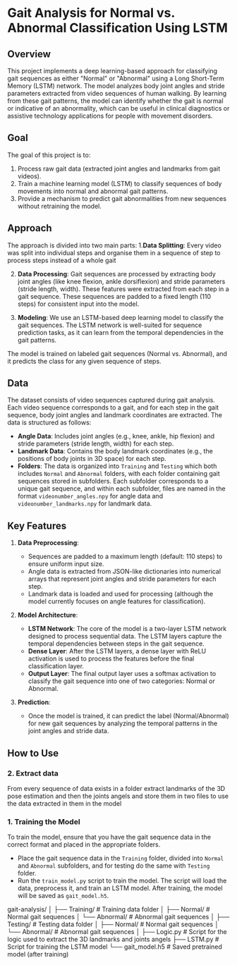 # Gait Analysis for Normal vs. Abnormal Classification Using LSTM

## Overview

This project implements a deep learning-based approach for classifying gait sequences as either "Normal" or "Abnormal" using a Long Short-Term Memory (LSTM) network. The model analyzes body joint angles and stride parameters extracted from video sequences of human walking. By learning from these gait patterns, the model can identify whether the gait is normal or indicative of an abnormality, which can be useful in clinical diagnostics or assistive technology applications for people with movement disorders.

## Goal

The goal of this project is to:
1. Process raw gait data (extracted joint angles and landmarks from gait videos).
2. Train a machine learning model (LSTM) to classify sequences of body movements into normal and abnormal gait patterns.
3. Provide a mechanism to predict gait abnormalities from new sequences without retraining the model.

## Approach

The approach is divided into two main parts:
1.**Data Splitting**: Every video was split into individual steps and organise them in a sequence of step to process steps instead of a whole gait

2. **Data Processing**: Gait sequences are processed by extracting body joint angles (like knee flexion, ankle dorsiflexion) and stride parameters (stride length, width). These features were extracted from each step in a gait sequence. These sequences are padded to a fixed length (110 steps) for consistent input into the model.
   
3. **Modeling**: We use an LSTM-based deep learning model to classify the gait sequences. The LSTM network is well-suited for sequence prediction tasks, as it can learn from the temporal dependencies in the gait patterns.

The model is trained on labeled gait sequences (Normal vs. Abnormal), and it predicts the class for any given sequence of steps.

## Data

The dataset consists of video sequences captured during gait analysis. Each video sequence corresponds to a gait, and for each step in the gait sequence, body joint angles and landmark coordinates are extracted. The data is structured as follows:

- **Angle Data**: Includes joint angles (e.g., knee, ankle, hip flexion) and stride parameters (stride length, width) for each step.
- **Landmark Data**: Contains the body landmark coordinates (e.g., the positions of body joints in 3D space) for each step.
- **Folders**: The data is organized into `Training` and `Testing` which both includes `Normal` and `Abnormal` folders, with each folder containing gait sequences stored in subfolders. Each subfolder corresponds to a unique gait sequence, and within each subfolder, files are named in the format `videonumber_angles.npy` for angle data and `videonumber_landmarks.npy` for landmark data.

## Key Features

1. **Data Preprocessing**:
   - Sequences are padded to a maximum length (default: 110 steps) to ensure uniform input size.
   - Angle data is extracted from JSON-like dictionaries into numerical arrays that represent joint angles and stride parameters for each step.
   - Landmark data is loaded and used for processing (although the model currently focuses on angle features for classification).

2. **Model Architecture**:
   - **LSTM Network**: The core of the model is a two-layer LSTM network designed to process sequential data. The LSTM layers capture the temporal dependencies between steps in the gait sequence.
   - **Dense Layer**: After the LSTM layers, a dense layer with ReLU activation is used to process the features before the final classification layer.
   - **Output Layer**: The final output layer uses a softmax activation to classify the gait sequence into one of two categories: Normal or Abnormal.

3. **Prediction**:
   - Once the model is trained, it can predict the label (Normal/Abnormal) for new gait sequences by analyzing the temporal patterns in the joint angles and stride data.

## How to Use
### 2. Extract data
From every sequence of data exists in a folder extract landmarks of the 3D pose estimation and then the joints angels and store them in two files to use the data extracted in them in the model
### 1. Training the Model

To train the model, ensure that you have the gait sequence data in the correct format and placed in the appropriate folders.

- Place the gait sequence data in the `Training` folder, divided into `Normal` and `Abnormal` subfolders, and for testing do the same with `Testing` folder.
- Run the `train_model.py` script to train the model. The script will load the data, preprocess it, and train an LSTM model. After training, the model will be saved as `gait_model.h5`.

gait-analysis/
│
├── Training/               # Training data folder
│   ├── Normal/             # Normal gait sequences
│   └── Abnormal/          # Abnormal gait sequences
│
├── Testing/                # Testing data folder
│   ├── Normal/             # Normal gait sequences
│   └── Abnormal/          # Abnormal gait sequences
│
├── Logic.py                # Script for the logic used to extract the 3D landmarks and joints angels
├── LSTM.py                 # Script for training the LSTM model
└── gait_model.h5           # Saved pretrained model (after training)
